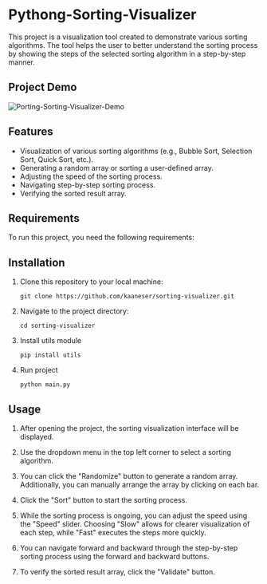 # Pythong-Sorting-Visualizer

This project is a visualization tool created to demonstrate various sorting algorithms. The tool helps the user to better understand the sorting process by showing the steps of the selected sorting algorithm in a step-by-step manner.

## Project Demo 
![Porting-Sorting-Visualizer-Demo](https://cdn.discordapp.com/attachments/793214764523585536/1111581867385294848/ezgif-3-970132aadc.gif)


## Features

- Visualization of various sorting algorithms (e.g., Bubble Sort, Selection Sort, Quick Sort, etc.).
- Generating a random array or sorting a user-defined array.
- Adjusting the speed of the sorting process.
- Navigating step-by-step sorting process.
- Verifying the sorted result array.

## Requirements

To run this project, you need the following requirements:

## Installation

1. Clone this repository to your local machine:

   ```
   git clone https://github.com/kaaneser/sorting-visualizer.git
   ```

2. Navigate to the project directory:

   ```
   cd sorting-visualizer
   ```

3. Install utils module 
   ```
   pip install utils
   ```
4. Run project
   ```
   python main.py
   ```
## Usage

1. After opening the project, the sorting visualization interface will be displayed.

2. Use the dropdown menu in the top left corner to select a sorting algorithm.

3. You can click the "Randomize" button to generate a random array. Additionally, you can manually arrange the array by clicking on each bar.

4. Click the "Sort" button to start the sorting process.

5. While the sorting process is ongoing, you can adjust the speed using the "Speed" slider. Choosing "Slow" allows for clearer visualization of each step, while "Fast" executes the steps more quickly.

6. You can navigate forward and backward through the step-by-step sorting process using the forward and backward buttons.

7. To verify the sorted result array, click the "Validate" button.

